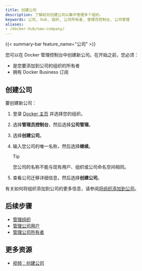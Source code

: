 ```yaml
---
title: 创建公司
description: 了解如何创建公司以集中管理多个组织。
keywords: 公司, hub, 组织, 公司所有者, 管理员控制台, 公司管理
aliases:
- /docker-hub/new-company/
---
```


{{< summary-bar feature_name="公司" >}}

您可以在 Docker 管理控制台中创建新公司。在开始之前，您必须：
- 是您要添加到公司的组织的所有者
- 拥有 Docker Business 订阅

## 创建公司

要创建新公司：

1. 登录 [Docker 主页](https://app.docker.com/) 并选择您的组织。
1. 选择**管理员控制台**，然后选择**公司管理**。
1. 选择**创建公司**。
1. 输入您公司的唯一名称，然后选择**继续**。

    > [!TIP]
    >
    > 您公司的名称不能与现有用户、组织或公司命名空间相同。

1. 查看公司迁移详细信息，然后选择**创建公司**。

有关如何将组织添加到公司的更多信息，请参阅[将组织添加到公司](./organizations.md#add-organizations-to-a-company)。


## 后续步骤

- [管理组织](./organizations.md)
- [管理公司用户](./users.md)
- [管理公司所有者](./owners.md)

## 更多资源

- [视频：创建公司](https://youtu.be/XZ5_i6qiKho?feature=shared&t=359)